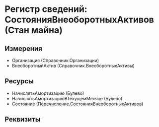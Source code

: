 ﻿# Регистр сведений: СостоянияВнеоборотныхАктивов (Стан майна)

## Измерения

- Организация (Справочник.Организации)
- ВнеоборотныйАктив (Справочник.ВнеоборотныеАктивы)

## Ресурсы

- НачислятьАмортизацию (Булево)
- НачислятьАмортизациюВТекущемМесяце (Булево)
- Состояние (Перечисление.СостоянияВнеоборотныхАктивов)

## Реквизиты


